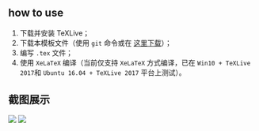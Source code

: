 ## how to use
1. 下载并安装 TeXLive；
2. 下载本模板文件（使用 ```git``` 命令或在
[这里下载](https://github.com/tangxiangru/CCNU_ConfBeamer/archive/master.zip
)）；
3. 编写 ```.tex``` 文件；
4. 使用 ```XeLaTeX``` 编译（当前仅支持 ```XeLaTeX``` 方式编译，已在 ```Win10 +
TeXLive 2017```和 ```Ubuntu 16.04 + TeXLive 2017``` 平台上测试）。

## 截图展示
![](https://github.com/K-JW/CCNU_BeamerTemplate/blob/master/figures/page_01.jpg)
![](https://github.com/K-JW/CCNU_BeamerTemplate/blob/master/figures/page_03.jpg)



